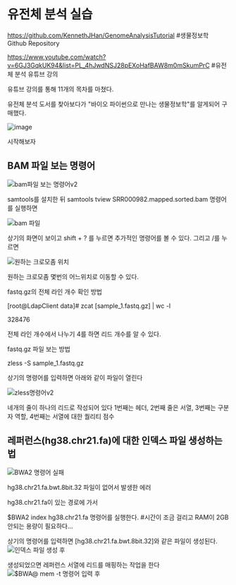 # 유전체 분석 실습

https://github.com/KennethJHan/GenomeAnalysisTutorial     #생물정보학 Github Repository

https://www.youtube.com/watch?v=6GJ3GqkUK94&list=PL_4hJwdNSJ28pEXoHafBAW8m0mSkumPrC #유전체 분석 유튜브 강의

유튜브 강의를 통해 11개의 목차를 마쳤다.

유전체 분석 도서를 찾아보다가 "바이오 파이썬으로 만나는 생물정보학"를 알게되어 구매했다.

![image](https://user-images.githubusercontent.com/69448218/209437035-0264a8ce-9f06-413b-9f89-de35d1d518a1.png)

시작해보자

BAM 파일 보는 명령어
-
![bam파일 보는 명령어v2](https://github.com/Hoon-it/Bioinformatics/assets/69448218/e3120440-31c1-4a20-ab77-c21c4e67e17d)

samtools를 설치한 뒤 samtools tview SRR000982.mapped.sorted.bam 명령어를 실행하면

![bam 파일](https://github.com/Hoon-it/Bioinformatics/assets/69448218/2a81c931-2812-4b27-9811-5b7cce15b8c6)

상기의 화면이 보이고 shift + ? 를 누르면 추가적인 명령어를 볼 수 있다. 그리고 /를 누르면

![원하는 크로모좀 위치](https://github.com/Hoon-it/Bioinformatics/assets/69448218/b6502d1b-04a6-4c72-9f2c-ac117e13ed89)

원하는 크로모좀 몇번의 어느위치로 이동할 수 있다.

fastq.gz의 전체 라인 개수 확인 방법

[root@LdapClient data]# zcat [sample_1.fastq.gz] | wc -l

328476

전체 라인 개수에서 나누기 4를 하면 리드 개수를 알 수 있다.

fastq.gz 파일 보는 방법

zless -S sample_1.fastq.gz

상기의 명령어를 입력하면 아래와 같이 파일이 열린다

![zless명령어v2](https://github.com/Hoon-it/Bioinformatics/assets/69448218/5a3d6a4c-52fc-4056-b158-c6fa2aa6aa00)

네개의 줄이 하나의 리드로 작성되어 있다
1번째는 헤더, 2번째 줄은 서열, 3번째는 구분자 역할, 4번째는 서열에 대한 퀄리티 점수

레퍼런스(hg38.chr21.fa)에 대한 인덱스 파일 생성하는 법
-
![BWA2 명령어 실패](https://github.com/Hoon-it/Bioinformatics/assets/69448218/bdc1b4ce-7a56-4261-ae11-f0275e8c6126)

hg38.chr21.fa.bwt.8bit.32 파일이 없어서 발생한 에러

hg38.chr21.fa이 있는 경로에 가서

$BWA2 index hg38.chr21.fa 명령어를 실행한다.  #시간이 조금 걸리고 RAM이 2GB 안되는 용량이 필요하다...

상기의 명령어를 입력하면 [hg38.chr21.fa.bwt.8bit.32]와 같은 파일이 생성된다.
![인덱스 파일 생성 후](https://github.com/Hoon-it/Bioinformatics/assets/69448218/f35b8c32-f24a-4ca3-92ce-13d80b0f12cf)

생성되었으면 레퍼런스 서열에 리드를 매핑하는 작업을 한다
![$BWA@ mem -t 명령어 입력 후](https://github.com/Hoon-it/Bioinformatics/assets/69448218/9657f40c-9e80-4c95-b7a3-83fc2b312849)
